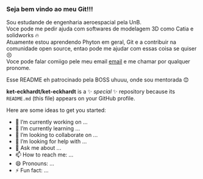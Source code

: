 ### Seja bem vindo ao meu Git!!!

Sou estudande de engenharia aeroespacial pela UnB.  
Voce pode me pedir ajuda com softwares de modelagem 3D como Catia e solidworks :fire:  
Atuamente estou aprendendo Phyton em geral, Git e a contribuir na comunidade open source, entao pode me ajudar com essas coisa se quiser :persevere:  
Voce pode falar comiigo pele meu email [email](keterly.eckhardt@gmail.com) e me chamar por qualquer pronome.

Esse README eh patrocinado pela BOSS uhuuu, onde sou mentorada :blush:


**ket-eckhardt/ket-eckhardt** is a ✨ _special_ ✨ repository because its `README.md` (this file) appears on your GitHub profile.

Here are some ideas to get you started:

- 🔭 I’m currently working on ...
- 🌱 I’m currently learning ...
- 👯 I’m looking to collaborate on ...
- 🤔 I’m looking for help with ...
- 💬 Ask me about ...
- 📫 How to reach me: ...
- 😄 Pronouns: ...
- ⚡ Fun fact: ...
